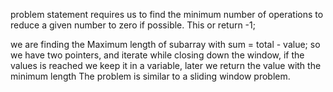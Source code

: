  problem statement requires us to find the minimum number of
 operations to reduce a given number to zero if possible. This
 or return -1;
 

we are finding the Maximum length of subarray with 
sum = total - value;
so we have two pointers, and iterate while closing down the window, 
if the values is reached we keep it in a variable, 
later we return the value with the minimum length 
The problem is similar to a sliding window problem.